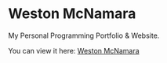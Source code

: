 # Weston McNamara
My Personal Programming Portfolio &amp; Website.

You can view it here: [Weston McNamara](wmcnamara.github.io/weston/)

